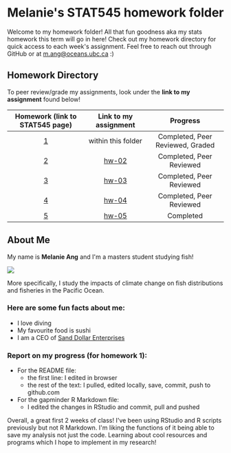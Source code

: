 # Melanie's STAT545 homework folder

Welcome to my homework folder! All that fun goodness aka my stats homework this term will go in here! Check out my homework directory for quick access to each week's assignment. Feel free to reach out through GitHub or at m.ang@oceans.ubc.ca :)

## Homework Directory
To peer review/grade my assignments, look under the **link to my assignment** found below!

|   Homework (link to STAT545 page)   | Link to my assignment |              Progress              |
|:------------:|:-----------------------------------:|:----------------------------------:|
|    [1](http://stat545.com/hw01_edit-README.html)     |     within this folder       |  Completed, Peer Reviewed, Graded  |
|    [2](http://stat545.com/hw02_explore-gapminder-dplyr.html)     |        [hw-02](https://github.com/angmelanie/STAT545-hw-Ang-Melanie/tree/master/hw-02)     |    Completed, Peer Reviewed          |
| [3](http://stat545.com/hw03_dplyr-and-more-ggplot2.html)   | [hw-03](https://github.com/angmelanie/STAT545-hw-Ang-Melanie/tree/master/hw-03)    | Completed, Peer Reviewed  |
| [4](http://stat545.com/hw04_tidy-data-joins.html) | [hw-04](https://github.com/angmelanie/STAT545-hw-Ang-Melanie/tree/master/hw-04) | Completed, Peer Reviewed |
| [5](http://stat545.com/hw05_factor-figure-boss-repo-hygiene.html) | [hw-05](https://github.com/angmelanie/STAT545-hw-Ang-Melanie/tree/master/hw-05) | Completed |

## About Me

My name is **Melanie Ang** and I'm a masters student studying fish!

![](https://media.giphy.com/media/VNPdGi7XsQZaw/giphy.gif)

More specifically, I study the impacts of climate change on fish distributions and fisheries in the Pacific Ocean. 

### Here are some fun facts about me:

- I love diving
- My favourite food is sushi
- I am a CEO of <a href="http://www.sanddollarenterprises.com">Sand Dollar Enterprises</a>

### Report on my progress (for homework 1):

- For the README file:
    + the first line: I edited in browser
    + the rest of the text: I pulled, edited locally, save, commit, push to github.com 
- For the gapminder R Markdown file:
    + I edited the changes in RStudio and commit, pull and pushed
    
Overall, a great first 2 weeks of class! I've been using RStudio and R scripts previously but not R Markdown. I'm liking the functions of it being able to save my analysis not just the code. Learning about cool resources and programs which I hope to implement in my research!

